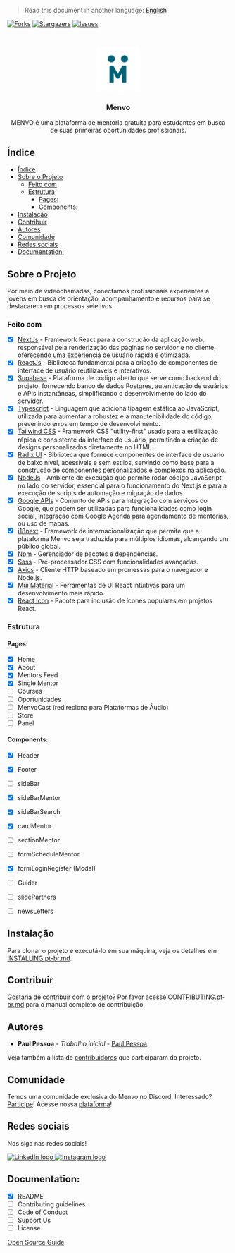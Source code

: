 > Read this document in another language: [English](README.md)

[![Forks][forks-shield]][forks-url]
[![Stargazers][stars-shield]][stars-url]
[![Issues][issues-shield]][issues-url]

<br />
<p align="center">
  <a href="https://www.menvo.com.br/">
    <img 
      src="https://raw.githubusercontent.com/paulpessoa/menvo/main/public/images/logo512.png"
      alt="Menvo, a letra M na cor verde com dois pontos, assim fica similar a duas pessoas dando as mãos." 
      width="100" 
      height="100"
    />
  </a>
</p>
  
<h3 align="center">Menvo</h3>

<p align="center">
 MENVO é uma plataforma de mentoria gratuita para estudantes em busca de suas primeiras oportunidades profissionais. 
  <br /> 
</p>

## Índice

- [Índice](#índice)
- [Sobre o Projeto](#sobre-o-projeto)
  - [Feito com](#feito-com)
  - [Estrutura](#estrutura)
    - [Pages:](#pages)
    - [Components:](#components)
- [Instalação](#instalação)
- [Contribuir](#contribuir)
- [Autores](#autores)
- [Comunidade](#comunidade)
- [Redes sociais](#redes-sociais)
- [Documentation:](#documentation)

## Sobre o Projeto

 Por meio de videochamadas, conectamos profissionais experientes a jovens em busca de orientação, acompanhamento e recursos para se destacarem em processos seletivos.

### Feito com

- [x] [NextJs](https://nextjs.org/) - Framework React para a construção da aplicação web, responsável pela renderização das páginas no servidor e no cliente, oferecendo uma experiência de usuário rápida e otimizada.
- [x] [ReactJs](https://react.dev/) - Biblioteca fundamental para a criação de componentes de interface de usuário reutilizáveis e interativos.
- [x] [Supabase](https://supabase.com/) - Plataforma de código aberto que serve como backend do projeto, fornecendo banco de dados Postgres, autenticação de usuários e APIs instantâneas, simplificando o desenvolvimento do lado do servidor.
- [x] [Typescript](https://www.typescriptlang.org/) - Linguagem que adiciona tipagem estática ao JavaScript, utilizada para aumentar a robustez e a manutenibilidade do código, prevenindo erros em tempo de desenvolvimento.
- [x] [Tailwind CSS](https://tailwindcss.com/) - Framework CSS "utility-first" usado para a estilização rápida e consistente da interface do usuário, permitindo a criação de designs personalizados diretamente no HTML.
- [x] [Radix UI](https://www.radix-ui.com/) - Biblioteca que fornece componentes de interface de usuário de baixo nível, acessíveis e sem estilos, servindo como base para a construção de componentes personalizados e complexos na aplicação.
- [x] [NodeJs](https://nodejs.org/en) - Ambiente de execução que permite rodar código JavaScript no lado do servidor, essencial para o funcionamento do Next.js e para a execução de scripts de automação e migração de dados.
- [x] [Google APIs](https://cloud.google.com/apis) - Conjunto de APIs para integração com serviços do Google, que podem ser utilizadas para funcionalidades como login social, integração com Google Agenda para agendamento de mentorias, ou uso de mapas.
- [x] [i18next](https://www.i18next.com/) - Framework de internacionalização que permite que a plataforma Menvo seja traduzida para múltiplos idiomas, alcançando um público global.
- [x] [Npm](https://npmjs.com/) - Gerenciador de pacotes e dependências.
- [x] [Sass](https://sass-lang.com/install) - Pré-processador CSS com funcionalidades avançadas.
- [x] [Axios](https://axios-http.com/ptbr/docs/intro) - Cliente HTTP baseado em promessas para o navegador e Node.js.
- [x] [Mui Material](https://mui.com/) - Ferramentas de UI React intuitivas para um desenvolvimento mais rápido.
- [x] [React Icon](https://react-icons.github.io/react-icons/) - Pacote para inclusão de ícones populares em projetos React.

### Estrutura
  #### Pages:
  - [x] Home
  - [x] About
  - [x] Mentors Feed
  - [x] Single Mentor
  - [ ] Courses
  - [ ] Oportunidades
  - [ ] MenvoCast (redireciona para Plataformas de Áudio)
  - [ ] Store
  - [ ] Panel

#### Components:
  - [x] Header
  - [x] Footer
  - [ ] sideBar
  - [x] sideBarMentor
  - [x] sideBarSearch
  - [x] cardMentor
  - [ ] sectionMentor
  - [ ] formScheduleMentor
  - [x] formLoginRegister (Modal)
  - [ ] Guider
  - [ ] slidePartners
  - [ ] newsLetters


## Instalação
Para clonar o projeto e executá-lo em sua máquina, veja os detalhes em [INSTALLING.pt-br.md](INSTALLING.pt-br.md).

## Contribuir
Gostaria de contribuir com o projeto? Por favor acesse [CONTRIBUTING.pt-br.md](CONTRIBUTING.pt-br.md) para o manual completo de contribuição.

## Autores
- **Paul Pessoa** - _Trabalho inicial_ - [Paul Pessoa](https://github.com/paulpessoa)

Veja também a lista de [contribuidores](https://www.menvo.com.br/volunteers) que participaram do projeto.

## Comunidade
Temos uma comunidade exclusiva do Menvo no Discord. Interessado? [Participe](https://discord.gg/xxxxxxxx)!
Acesse nossa [plataforma](https://www.menvo.com.br/)!

## Redes sociais
Nos siga nas redes sociais!
<th>
 <td>
    <a href="https://www.linkedin.com/company/menvo/"  target="_blank">
      <img 
        src="https://cdn-icons-png.flaticon.com/512/174/174857.png" 
        width="30px" 
        height="30px" 
        alt="LinkedIn logo"
      />
    </a>
  </td>
  <td>
    <a href="https://www.instagram.com/menvobr/"  target="_blank">
      <img 
        src="https://upload.wikimedia.org/wikipedia/commons/thumb/5/58/Instagram-Icon.png/480px-Instagram-Icon.png"
        width="30px"
        height="30px"
        alt="Instagram logo"
      />
    </a>
  </td>
</th>

## Documentation:
- [x] README
- [ ] Contributing guidelines
- [ ] Code of Conduct
- [ ] Support Us
- [ ] License

<a href="https://opensource.guide/pt/starting-a-project/" target="_blank">Open Source Guide</a>

[forks-shield]: https://img.shields.io/github/forks/paulpessoa/menvo.svg?style=flat-square
[forks-url]: https://github.com/paulpessoa/menvo/network/members
[stars-shield]: https://img.shields.io/github/stars/paulpessoa/menvo.svg?style=flat-square
[stars-url]: https://github.com/paulpessoa/menvo/stargazers
[issues-shield]: https://img.shields.io/github/issues/paulpessoa/menvo.svg?style=flat-square
[issues-url]: https://github.com/paulpessoa/menvo/issues